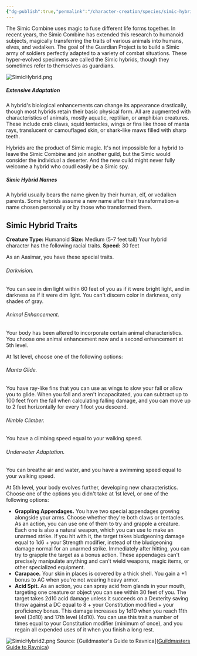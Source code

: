 ```yaml
---
{"dg-publish":true,"permalink":"/character-creation/species/simic-hybrid/"}
---
```



The Simic Combine uses magic to fuse different life forms together. In recent years, the Simic Combine has extended this research to humanoid subjects, magically transferring the traits of various animals into humans, elves, and vedalken. The goal of the Guardian Project is to build a Simic army of soldiers perfectly adapted to a variety of combat situations. These hyper-evolved specimens are called the Simic hybrids, though they sometimes refer to themselves as guardians. 

![SimicHybrid.png](/img/user/Config/DATA/Image%20Storage/SimicHybrid.png)

##### Extensive Adaptation
A hybrid's biological enhancements can change its appearance drastically, though most hybrids retain their basic physical form. All are augmented with characteristics of animals, mostly aquatic, reptilian, or amphibian creatures. These include crab claws, squid tentacles, wings or fins like those of manta rays, translucent or camouflaged skin, or shark-like maws filled with sharp teeth.

Hybrids are the product of Simic magic. It's not impossible for a hybrid to leave the Simic Combine and join another guild, but the Simic would consider the individual a deserter. And the new cuild might never fully welcome a hybrid who coudl easily be a Simic spy. 

##### Simic Hybrid Names
A hybrid usually bears the name given by their human, elf, or vedalken parents. Some hybrids assume a new name after their transformation-a name chosen personally or by those who transformed them.

## Simic Hybrid Traits
**Creature Type:** Humanoid
**Size:** Medium (5-7 feet tall)
Your hybrid character has the following racial traits.
**Speed:** 30 feet

As an Aasimar, you have these special traits.
   
###### Darkvision. 
You can see in dim light within 60 feet of you as if it were bright light, and in darkness as if it were dim light. You can't discern color in darkness, only shades of gray.
   
###### Animal Enhancement. 
Your body has been altered to incorporate certain animal characteristics. You choose one animal enhancement now and a second enhancement at 5th level. 
   
At 1st level, choose one of the following options:
###### Manta Glide. 
You have ray-like fins that you can use as wings to slow your fall or allow you to glide. When you fall and aren't incapacitated, you can subtract up to 100 feet from the fall when calculating falling damage, and you can move up to 2 feet horizontally for every 1 foot you descend.
###### Nimble Climber. 
You have a climbing speed equal to your walking speed.
###### Underwater Adaptation. 
You can breathe air and water, and you have a swimming speed equal to your walking speed. 
   
At 5th level, your body evolves further, developing new characteristics. Choose one of the options you didn't take at 1st level, or one of the following options:

- **Grappling Appendages.** You have two special appendages growing alongside your arms. Choose whether they're both claws or tentacles. As an action, you can use one of them to try and grapple a creature. Each one is also a natural weapon, which you can use to make an unarmed strike. If you hit with it, the target takes bludgeoning damage equal to 1d6 + your Strength modifier, instead of the bludgeoning damage normal for an unarmed strike. Immediately after hitting, you can try to grapple the target as a bonus action. These appendages can't precisely manipulate anything and can't wield weapons, magic items, or other specialized equipment. 
- **Carapace.** Your skin in places is covered by a thick shell. You gain a +1 bonus to AC when you're not wearing heavy armor.
- **Acid Spit.** As an action, you can spray acid from glands in your mouth, targeting one creature or object you can see within 30 feet of you. The target takes 2d10 acid damage unless it succeeds on a Dexterity saving throw against a DC equal to 8 + your Constitution modified + your proficiency bonus. This damage increases by 1d10 when you reach 11th level (3d10) and 17th level (4d10). You can use this trait a number of times equal to your Constitution modifier (minimum of once), and you regain all expended uses of it when you finish a long rest. 

![SimicHybrid2.png](/img/user/Config/DATA/Image%20Storage/SimicHybrid2.png)
Source: [Guildmaster's Guide to Ravnica]([Guildmasters Guide to Ravnica](https://online.anyflip.com/rbal/hoff/mobile/index.html))
